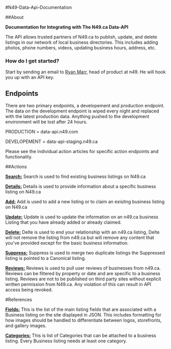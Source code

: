 #N49-Data-Api-Documentation

##About

**Documentation for Integrating with The N49.ca Data-API**

The API allows trusted partners of N49.ca to publish, update, and delete listings in our network of local business directories. This includes adding photos, phone numbers, videos, updating business hours, address, etc.

### How do I get started?

Start by sending an email to [Ryan Marr](mailto:ryan@n49.com?Subject=Hey%20Let%20me%20at%20that%20sweet%20n49.ca%20API), head of product at n49. He will hook you up with an API key.

## Endpoints
There are two primary endpoints, a developement and production endpoint. The data on the development endpoint is wiped every night and replaced with the latest production data. Anything pushed to the development environment will be lost after 24 hours.

PRODUCTION   = data-api.n49.com

DEVELOPEMENT = data-api-staging.n49.ca

Please see the individual action articles for specific action endpoints and functionality.

##Actions

[**Search:**](https://github.com/n49ryan/N49-Data-Api-Documentation/wiki/Search)
Search is used to find existing business listings on N49.ca

[**Details:**](https://github.com/n49ryan/N49-Data-Api-Documentation/wiki/Details)
Details is used to provide information about a specific business listing on N49.ca

[**Add:**](https://github.com/n49ryan/N49-Data-Api-Documentation/wiki/ADD)
Add is used to add a new listing or to claim an exisitng business listing on N49.ca

[**Update:**](https://github.com/n49ryan/N49-Data-Api-Documentation/wiki/Update)
Update is used to update the information on an n49.ca business Listing that you have already added or already claimed.

[**Delete:**](https://github.com/n49ryan/N49-Data-Api-Documentation/wiki/Delete)
Delte is used to end your relationship with an n49.ca listing, Delte will not remove the listing from n49.ca but will remove any content that you've provided except for the basic business information.

[**Suppress:**](https://github.com/n49ryan/N49-Data-Api-Documentation/wiki/Suppress)
Suppress is used to merge two duplicate listings the Suppressed listing is pointed to a Canonical listing.

[**Reviews:**](https://github.com/n49ryan/N49-Data-Api-Documentation/wiki/Reviews)
Reviews is used to pull user reviews of businesses from n49.ca. Reviews can be filtered by property or date and are specific to a business listing. Reviews are not to be published on third party sites without explicit written permission from N49.ca. Any violation of this can result in API access being revoked.


#References

[**Fields:**](https://github.com/n49/N49-Data-Api-Documentation/blob/master/FIELDS/FieldsJSON.md)
This is the list of the main listing fields that are associated with a Business listing on the site displayed in JSON. This includes formatting for how images should be handled to differentiate between logos, storefronts, and gallery images.

[**Categories:**](https://github.com/n49ryan/N49-Data-Api-Documentation/blob/master/CATEGORIES/listingcategories.csv)
This is list of Categories that can be attached to a business listing. Every Business listing needs at least one category.


